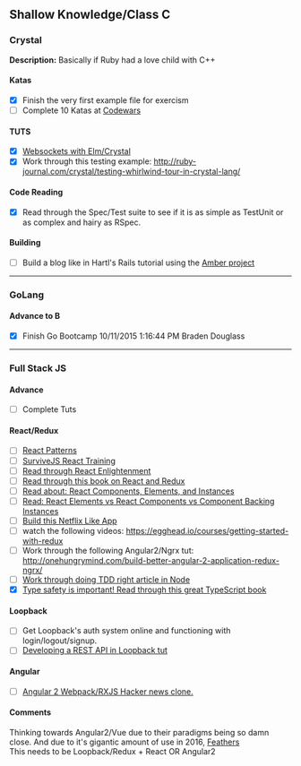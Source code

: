 ## Shallow Knowledge/Class C

### Crystal

**Description:**
Basically if Ruby had a love child with C++

#### Katas

- [x] Finish the very first example file for exercism
- [ ] Complete 10 Katas at [Codewars](https://www.codewars.com/users/braidn/completed)

#### TUTS

- [x] [Websockets with Elm/Crystal](https://medium.com/@zenitram.oiram/a-beginners-guide-to-websockets-in-elm-and-crystal-8f510c28eb61#.3f25x82ce)
- [x] Work through this testing example: http://ruby-journal.com/crystal/testing-whirlwind-tour-in-crystal-lang/

#### Code Reading

- [x] Read through the Spec/Test suite to see if it is as simple as TestUnit or as complex and hairy as RSpec.

#### Building

- [ ] Build a blog like in Hartl's Rails tutorial using the [Amber project](http://www.ambercr.io)

***

### GoLang

#### Advance to B

- [x] Finish Go Bootcamp 10/11/2015 1:16:44 PM Braden Douglass

***

### Full Stack JS

#### Advance

- [ ] Complete Tuts

#### React/Redux

- [ ] [React Patterns](http://krasimirtsonev.com/blog/article/react-js-in-design-patterns)
- [ ] [SurviveJS React Training ](https://survivejs.github.io/training/#/?_k=zvy0ok)
- [ ] [Read through React Enlightenment](https://www.reactenlightenment.com)
- [ ] [Read through this book on React and Redux](http://satyam.github.io/book-react-redux/#preface-the-application)
- [ ] [Read about: React Components, Elements, and Instances](https://medium.com/@dan_abramov/react-components-elements-and-instances-90800811f8ca#.xk98q4c1r)
- [ ] [Read: React Elements vs React Components vs Component Backing Instances](https://medium.com/@fay_jai/react-elements-vs-react-components-vs-component-backing-instances-14d42729f62#.482g9ynuu)
- [ ] [Build this Netflix Like App](https://www.fullstackreact.com/react-daily-ui/003-landing-page/l)
- [ ] watch the following videos: https://egghead.io/courses/getting-started-with-redux
- [ ] Work through the following Angular2/Ngrx tut: http://onehungrymind.com/build-better-angular-2-application-redux-ngrx/
- [ ] [Work through doing TDD right article in Node](https://blog.risingstack.com/getting-node-js-testing-and-tdd-right-node-js-at-scale)
- [x] [Type safety is important! Read through this great TypeScript book](https://www.gitbook.com/book/basarat/typescript)

#### Loopback

- [ ] Get Loopback's auth system online and functioning with login/logout/signup.
- [ ] [Developing a REST API in Loopback tut](https://blog.optis.be/developing-a-complete-rest-api-with-loopback-a3190edc105a#.w1cprekwn)

#### Angular

- [ ] [Angular 2 Webpack/RXJS Hacker news clone.](http://houssein.me/angular2-hacker-news?utm_source=javascriptweekly&utm_medium=email)

#### Comments

Thinking towards Angular2/Vue due to their paradigms being so damn close. And due to it's gigantic amount of use in 2016, [Feathers](http://feathersjs.com)  
This needs to be Loopback/Redux + React OR Angular2
